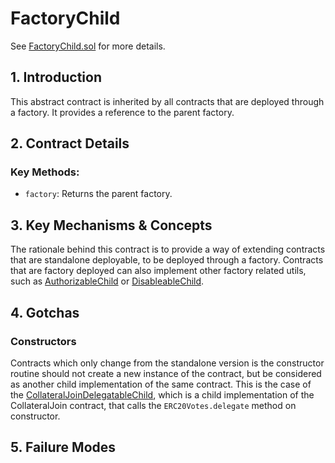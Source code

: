 # FactoryChild

See [FactoryChild.sol](/src/contracts/factories/FactoryChild.sol/abstract.FactoryChild.html) for more details.

## 1. Introduction

This abstract contract is inherited by all contracts that are deployed through a factory. It provides a reference to the parent factory.

## 2. Contract Details

### Key Methods:

- `factory`: Returns the parent factory.

## 3. Key Mechanisms & Concepts

The rationale behind this contract is to provide a way of extending contracts that are standalone deployable, to be deployed through a factory. Contracts that are factory deployed can also implement other factory related utils, such as [AuthorizableChild](authorizable_child.md) or [DisableableChild](disableable_child.md).

## 4. Gotchas

### Constructors

Contracts which only change from the standalone version is the constructor routine should not create a new instance of the contract, but be considered as another child implementation of the same contract. This is the case of the [CollateralJoinDelegatableChild](/src/contracts/factories/CollateralJoinDelegatableChild.sol/contract.CollateralJoinDelegatableChild.html), which is a child implementation of the CollateralJoin contract, that calls the `ERC20Votes.delegate` method on constructor.

## 5. Failure Modes
